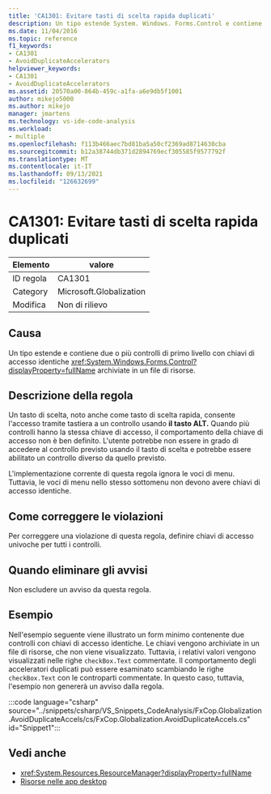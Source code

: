 ```yaml
---
title: 'CA1301: Evitare tasti di scelta rapida duplicati'
description: Un tipo estende System. Windows. Forms.Control e contiene due o più controlli di primo livello con chiavi di accesso identiche archiviate in un file di risorse.
ms.date: 11/04/2016
ms.topic: reference
f1_keywords:
- CA1301
- AvoidDuplicateAccelerators
helpviewer_keywords:
- CA1301
- AvoidDuplicateAccelerators
ms.assetid: 20570a00-864b-459c-a1fa-a6e9db5f1001
author: mikejo5000
ms.author: mikejo
manager: jmartens
ms.technology: vs-ide-code-analysis
ms.workload:
- multiple
ms.openlocfilehash: f113b466aec7bd81ba5a50cf2369ad8714630cba
ms.sourcegitcommit: b12a38744db371d2894769ecf305585f9577792f
ms.translationtype: MT
ms.contentlocale: it-IT
ms.lasthandoff: 09/13/2021
ms.locfileid: "126632699"
---
```

# <a name="ca1301-avoid-duplicate-accelerators"></a>CA1301: Evitare tasti di scelta rapida duplicati

|Elemento|valore|
|-|-|
|ID regola|CA1301|
|Category|Microsoft.Globalization|
|Modifica|Non di rilievo|

## <a name="cause"></a>Causa
Un tipo estende e contiene due o più controlli di primo livello con chiavi di accesso identiche <xref:System.Windows.Forms.Control?displayProperty=fullName> archiviate in un file di risorse.

## <a name="rule-description"></a>Descrizione della regola

Un tasto di scelta, noto anche come tasto di scelta rapida, consente l'accesso tramite tastiera a un controllo usando **il tasto ALT.** Quando più controlli hanno la stessa chiave di accesso, il comportamento della chiave di accesso non è ben definito. L'utente potrebbe non essere in grado di accedere al controllo previsto usando il tasto di scelta e potrebbe essere abilitato un controllo diverso da quello previsto.

L'implementazione corrente di questa regola ignora le voci di menu. Tuttavia, le voci di menu nello stesso sottomenu non devono avere chiavi di accesso identiche.

## <a name="how-to-fix-violations"></a>Come correggere le violazioni
Per correggere una violazione di questa regola, definire chiavi di accesso univoche per tutti i controlli.

## <a name="when-to-suppress-warnings"></a>Quando eliminare gli avvisi
Non escludere un avviso da questa regola.

## <a name="example"></a>Esempio
Nell'esempio seguente viene illustrato un form minimo contenente due controlli con chiavi di accesso identiche. Le chiavi vengono archiviate in un file di risorse, che non viene visualizzato. Tuttavia, i relativi valori vengono visualizzati nelle righe `checkBox.Text` commentate. Il comportamento degli acceleratori duplicati può essere esaminato scambiando le righe `checkBox.Text` con le controparti commentate. In questo caso, tuttavia, l'esempio non genererà un avviso dalla regola.

:::code language="csharp" source="../snippets/csharp/VS_Snippets_CodeAnalysis/FxCop.Globalization.AvoidDuplicateAccels/cs/FxCop.Globalization.AvoidDuplicateAccels.cs" id="Snippet1":::

## <a name="see-also"></a>Vedi anche

- <xref:System.Resources.ResourceManager?displayProperty=fullName>
- [Risorse nelle app desktop](/dotnet/framework/resources/index)
